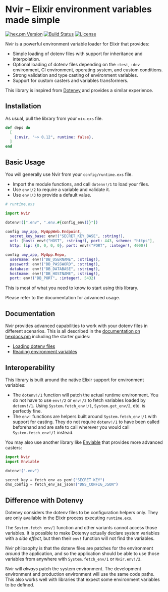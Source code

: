 # Nvir – Elixir environment variables made simple

<!-- rdmx :badges
    hexpm         : "nvir?color=4e2a8e"
    github_action : "lud/nvir/elixir.yaml?label=CI&branch=main"
    license       : nvir
    -->
[![hex.pm Version](https://img.shields.io/hexpm/v/nvir?color=4e2a8e)](https://hex.pm/packages/nvir)
[![Build Status](https://img.shields.io/github/actions/workflow/status/lud/nvir/elixir.yaml?label=CI&branch=main)](https://github.com/lud/nvir/actions/workflows/elixir.yaml?query=branch%3Amain)
[![License](https://img.shields.io/hexpm/l/nvir.svg)](https://hex.pm/packages/nvir)
<!-- rdmx /:badges -->
Nvir is a powerful environment variable loader for Elixir that provides:

* Simple loading of dotenv files with support for inheritance and interpolation.
* Optional loading of dotenv files depending on the `:test`, `:dev` environment, CI environment, operating system, and custom conditions.
* Strong validation and type casting of environment variables.
* Support for custom casters and variables transformers.

This library is inspired from
[Dotenvy](https://github.com/fireproofsocks/dotenvy) and provides a similar
experience.


## Installation

As usual, pull the library from your `mix.exs` file.

<!-- rdmx :app_dep runtime:false vsn:$app_vsn -->
```elixir
def deps do
  [
    {:nvir, "~> 0.12", runtime: false},
  ]
end
```
<!-- rdmx /:app_dep -->




## Basic Usage

You will generally use Nvir from your `config/runtime.exs` file.

* Import the module functions, and call `dotenv!/1` to load your files.
* Use `env!/2` to require a variable and validate it.
* Use `env!/3` to provide a default value.

```elixir
# runtime.exs

import Nvir

dotenv!([".env", ".env.#{config_env()}"])

config :my_app, MyAppWeb.Endpoint,
  secret_key_base: env!("SECRET_KEY_BASE", :string!),
  url: [host: env!("HOST", :string!), port: 443, scheme: "https"],
  http: [ip: {0, 0, 0, 0}, port: env!("PORT", :integer!, 4000)]

config :my_app, MyApp.Repo,
  username: env!("DB_USERNAME", :string!),
  password: env!("DB_PASSWORD", :string!),
  database: env!("DB_DATABASE", :string!),
  hostname: env!("DB_HOSTNAME", :string!),
  port: env!("DB_PORT", :integer!, 5432)
```

This is most of what you need to know to start using this library.

Please refer to the documentation for advanced usage.


## Documentation

Nvir provides advanced capabilities to work with your dotenv files in different
scenarios. This is all described in the [documentation on
hexdocs.pm](https://hexdocs.pm/nvir/readme.html) including the starter guides:

* [Loading dotenv files](https://hexdocs.pm/nvir/loading-files.html)
* [Reading environment variables](https://hexdocs.pm/nvir/the-env-functions.html)


## Interoperability

This library is built around the native Elixir support for environment variables:

* The `dotenv!/1` function will patch the actual runtime environment. You do not
  have to use `env!/2` or `env!/3` to fetch variables loaded by `dotenv!/1`.
  Using `System.fetch_env!/1`, `System.get_env/2`, etc. is perfectly fine.
* The `env!` functions are helpers built around `System.fetch_env!/1` with
  support for casting. They do not require `dotenv!/1` to have been called
  beforehand and are safe to call wherever you would call `System.fetch_env!/1`
  instead.

You may also use another library like
[Enviable](https://github.com/halostatue/enviable) that provides more advanced
casters:

```elixir
import Nvir
import Enviable

dotenv!(".env")

secret_key = fetch_env_as_pem!("SECRET_KEY")
dns_config = fetch_env_as_json!("DNS_CONFIG_JSON")
```


## Difference with Dotenvy

Dotenvy considers the dotenv files to be configuration helpers only. They are
only available in the Elixir process executing `runtime.exs`.

The `System.fetch_env/1` function and other variants cannot access those
variables. It is possible to make Dotenvy actually declare system variables with
a _side effect_, but then their `env!` function will not find the variables.

Nvir philosophy is that the dotenv files are patches for the environment
_around_ the application, and so the application should be able to use those
variables from anywhere with `System.fetch_env/1` or `Nvir.env!/2`.

Nvir will _always_ patch the system environment. The development environment and
production environment will use the same code paths. This also works well with
libraries that expect some environment variables to be defined.